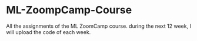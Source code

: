 # ML-ZoompCamp-Course
All the assignments of the ML ZoomCamp course. during the next 12 week, I will upload the code of each week.
